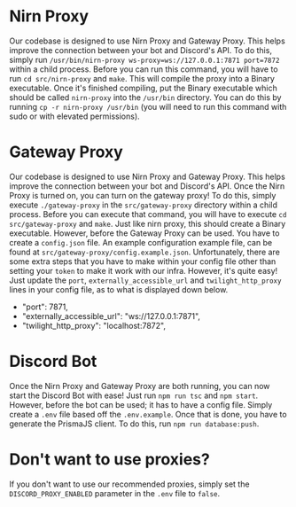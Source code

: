 # Nirn Proxy

Our codebase is designed to use Nirn Proxy and Gateway Proxy. This helps improve the connection between your bot and Discord's API. To do this, simply run `/usr/bin/nirn-proxy ws-proxy=ws://127.0.0.1:7871 port=7872` within a child process. Before you can run this command, you will have to run `cd src/nirn-proxy` and `make`. This will compile the proxy into a Binary executable. Once it's finished compiling, put the Binary executable which should be called `nirn-proxy` into the `/usr/bin` directory. You can do this by running `cp -r nirn-proxy /usr/bin` (you will need to run this command with sudo or with elevated permissions).

# Gateway Proxy

Our codebase is designed to use Nirn Proxy and Gateway Proxy. This helps improve the connection between your bot and Discord's API. Once the Nirn Proxy is turned on, you can turn on the gateway proxy! To do this, simply execute `./gateway-proxy` in the `src/gateway-proxy` directory within a child process. Before you can execute that command, you will have to execute `cd src/gateway-proxy` and `make`. Just like nirn proxy, this should create a Binary executable. However, before the Gateway Proxy can be used. You have to create a `config.json` file. An example configuration example file, can be found at `src/gateway-proxy/config.example.json`. Unfortunately, there are some extra steps that you have to make within your config file other than setting your `token` to make it work with our infra. However, it's quite easy! Just update the `port`, `externally_accessible_url` and `twilight_http_proxy` lines in your config file, as to what is displayed down below.

-   "port": 7871,
-   "externally_accessible_url": "ws://127.0.0.1:7871",
-   "twilight_http_proxy": "localhost:7872",

# Discord Bot

Once the Nirn Proxy and Gateway Proxy are both running, you can now start the Discord Bot with ease! Just run `npm run tsc` and `npm start`. However, before the bot can be used; it has to have a config file. Simply create a `.env` file based off the `.env.example`. Once that is done, you have to generate the PrismaJS client. To do this, run `npm run database:push`.

# Don't want to use proxies?

If you don't want to use our recommended proxies, simply set the `DISCORD_PROXY_ENABLED` parameter in the `.env` file to `false`.
